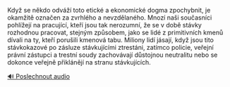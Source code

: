 
Když se někdo odváží toto etické a ekonomické dogma zpochybnit, je okamžitě označen za zvrhlého a nevzdělaného. Mnozí naši současníci pohlížejí na pracující, kteří jsou tak nerozumní, že se v době stávky rozhodnou pracovat, stejným způsobem, jako se lidé z primitivních kmenů dívali na ty, kteří porušili kmenová tabu. Miliony lidí jásají, když jsou tito stávkokazové po zásluze stávkujícími ztrestáni, zatímco policie, veřejní právní zástupci a trestní soudy zachovávají důstojnou neutralitu nebo se dokonce veřejně přiklánějí na stranu stávkujících.

[🔊 Poslechnout audio](/data/7-paragraphs/audio/chapter_152/para_006-Kdy-se-nkdo-odv-toto-etick-a-ekonomick-dogm.mp3)
